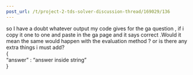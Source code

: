 ```yaml
---
post_url: /t/project-2-tds-solver-discussion-thread/169029/136
---
```

so I have a doubt whatever output my code gives for the ga question , if i copy it one to one and paste in the ga page and it says correct .Would it mean the same would happen with the evaluation method ? or is there any extra things i must add?  
{  
“answer” : “answer inside string”  
}